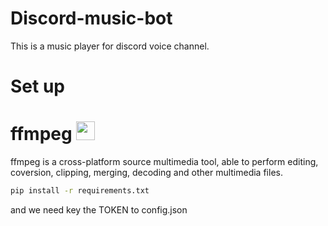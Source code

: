 # Discord-music-bot
This is a music player for discord voice channel.

<h1>Set up</h1>

<h1>ffmpeg <a href="https://ffmpeg.org/">
<img src="https://ffmpeg.org/favicon.ico" width="30" height="30"></a></h1>

ffmpeg is a cross-platform source multimedia tool, able to perform editing, coversion, clipping, merging, decoding and other multimedia files.
<img>

```sh
pip install -r requirements.txt  
```
and we need key the TOKEN to config.json

